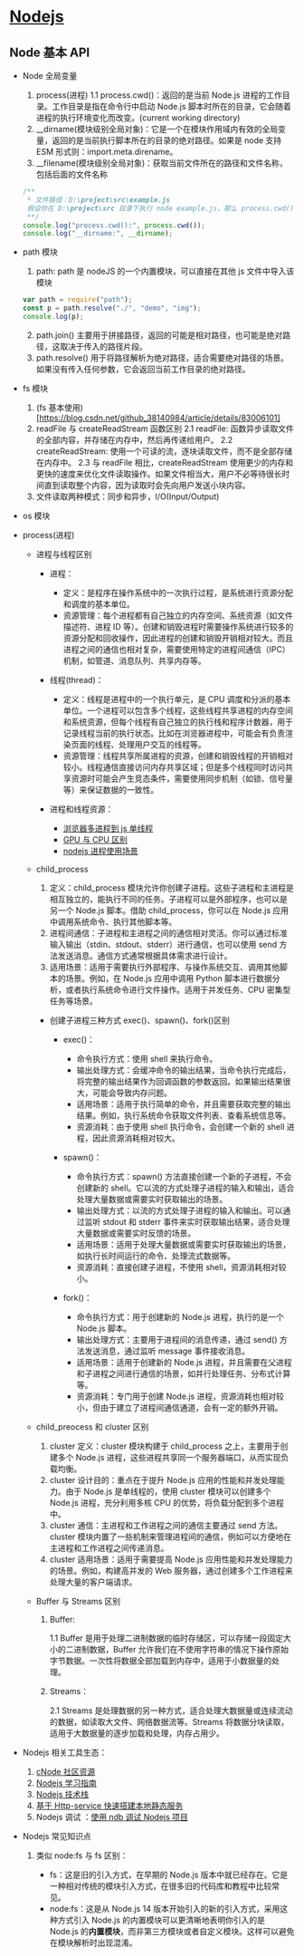 <!--
 * @Author: TerryMin
 * @Date: 2022-05-31 09:09:32
 * @LastEditors: TerryMin
 * @LastEditTime: 2025-04-05 15:52:26
 * @Description: file not
-->

# [Nodejs](https://nodejs.cn/en)

## Node 基本 API

- Node 全局变量

  1.  process(进程)
      1.1 process.cwd()：返回的是当前 Node.js 进程的工作目录。工作目录是指在命令行中启动 Node.js 脚本时所在的目录，它会随着进程的执行环境变化而改变。(current working directory)
  2.  \_\_dirname(模块级别全局对象)：它是一个在模块作用域内有效的全局变量，返回的是当前执行脚本所在的目录的绝对路径。如果是 node 支持 ESM 形式则：import.meta.direname。
  3.  \_\_filename(模块级别全局对象)：获取当前文件所在的路径和文件名称，包括后面的文件名称

  ```js
  /**
   * 文件路径：D:\project\src\example.js
   假设你在 D:\project\src 目录下执行 node example.js，那么 process.cwd() 和 __dirname 都会返回 D:\project\src。但如果你在 D:\project 目录下执行 node src\example.js，process.cwd() 会返回 D:\project，而 __dirname 仍然返回 D:\project\src。
   **/
  console.log("process.cwd():", process.cwd());
  console.log("__dirname:", __dirname);
  ```

- path 模块

  1. path: path 是 nodeJS 的一个内置模块，可以直接在其他 js 文件中导入该模块

  ```js
  var path = require("path");
  const p = path.resolve("./", "demo", "img");
  console.log(p);
  ```

  2. path.join() 主要用于拼接路径，返回的可能是相对路径，也可能是绝对路径，这取决于传入的路径片段。
  3. path.resolve() 用于将路径解析为绝对路径，适合需要绝对路径的场景。如果没有传入任何参数，它会返回当前工作目录的绝对路径。

- fs 模块

  1. (fs 基本使用)[https://blog.csdn.net/github_38140984/article/details/83006101]
  2. readFile 与 createReadStream 函数区别
     2.1 readFile: 函数异步读取文件的全部内容，并存储在内存中，然后再传递给用户。
     2.2 createReadStream: 使用一个可读的流，逐块读取文件，而不是全部存储在内存中。
     2.3 与 readFile 相比，createReadStream 使用更少的内存和更快的速度来优化文件读取操作。如果文件相当大，用户不必等待很长时间直到读取整个内容，因为读取时会先向用户发送小块内容。
  3. 文件读取两种模式：同步和异步，I/O(Input/Output)

- os 模块

- process(进程)

  - 进程与线程区别

    - 进程：

      - 定义：是程序在操作系统中的一次执行过程，是系统进行资源分配和调度的基本单位。
      - 资源管理：每个进程都有自己独立的内存空间、系统资源（如文件描述符、进程 ID 等）。创建和销毁进程时需要操作系统进行较多的资源分配和回收操作，因此进程的创建和销毁开销相对较大。而且进程之间的通信也相对复杂，需要使用特定的进程间通信（IPC）机制，如管道、消息队列、共享内存等。

    - 线程(thread)：

      - 定义：线程是进程中的一个执行单元，是 CPU 调度和分派的基本单位。一个进程可以包含多个线程，这些线程共享进程的内存空间和系统资源，但每个线程有自己独立的执行栈和程序计数器，用于记录线程当前的执行状态。比如在浏览器进程中，可能会有负责渲染页面的线程、处理用户交互的线程等。
      - 资源管理：线程共享所属进程的资源，创建和销毁线程的开销相对较小。线程通信直接访问内存共享区域；但是多个线程同时访问共享资源时可能会产生竞态条件，需要使用同步机制（如锁、信号量等）来保证数据的一致性。

    - 进程和线程资源：

      - [浏览器多进程到 js 单线程](https://segmentfault.com/a/1190000012925872)
      - [GPU 与 CPU 区别](https://zhuanlan.zhihu.com/p/156171120)
      - [nodejs 进程使用场景](https://juejin.cn/post/6913498911973834759)

  - child_process

    1. 定义：child_process 模块允许你创建子进程。这些子进程和主进程是相互独立的，能执行不同的任务。子进程可以是外部程序，也可以是另一个 Node.js 脚本。借助 child_process，你可以在 Node.js 应用中调用系统命令、执行其他脚本等。
    2. 进程间通信：子进程和主进程之间的通信相对灵活。你可以通过标准输入输出（stdin、stdout、stderr）进行通信，也可以使用 send 方法发送消息。通信方式通常根据具体需求进行设计。
    3. 适用场景：适用于需要执行外部程序、与操作系统交互、调用其他脚本的场景。例如，在 Node.js 应用中调用 Python 脚本进行数据分析，或者执行系统命令进行文件操作。适用于并发任务、CPU 密集型任务等场景。

    - 创建子进程三种方式 exec()、spawn()、fork()区别

      - exec()：

        - 命令执行方式：使用 shell 来执行命令。
        - 输出处理方式：会缓冲命令的输出结果，当命令执行完成后，将完整的输出结果作为回调函数的参数返回。如果输出结果很大，可能会导致内存问题。
        - 适用场景：适用于执行简单的命令，并且需要获取完整的输出结果。例如，执行系统命令获取文件列表、查看系统信息等。
        - 资源消耗：由于使用 shell 执行命令，会创建一个新的 shell 进程，因此资源消耗相对较大。

      - spawn()：

        - 命令执行方式：spawn() 方法直接创建一个新的子进程，不会创建新的 shell。它以流的方式处理子进程的输入和输出，适合处理大量数据或需要实时获取输出的场景。
        - 输出处理方式：以流的方式处理子进程的输入和输出。可以通过监听 stdout 和 stderr 事件来实时获取输出结果，适合处理大量数据或需要实时反馈的场景。
        - 适用场景：适用于处理大量数据或需要实时获取输出的场景，如执行长时间运行的命令、处理流式数据等。
        - 资源消耗：直接创建子进程，不使用 shell，资源消耗相对较小。

      - fork()：

        - 命令执行方式：用于创建新的 Node.js 进程，执行的是一个 Node.js 脚本。
        - 输出处理方式：主要用于进程间的消息传递，通过 send() 方法发送消息，通过监听 message 事件接收消息。
        - 适用场景：适用于创建新的 Node.js 进程，并且需要在父进程和子进程之间进行通信的场景，如并行处理任务、分布式计算等。
        - 资源消耗：专门用于创建 Node.js 进程，资源消耗也相对较小，但由于建立了进程间通信通道，会有一定的额外开销。

  - child_preocess 和 cluster 区别

    1.  cluster 定义：cluster 模块构建于 child_process 之上，主要用于创建多个 Node.js 进程，这些进程共享同一个服务器端口，从而实现负载均衡。
    2.  cluster 设计目的：重点在于提升 Node.js 应用的性能和并发处理能力。由于 Node.js 是单线程的，使用 cluster 模块可以创建多个 Node.js 进程，充分利用多核 CPU 的优势，将负载分配到多个进程中。
    3.  cluster 通信：主进程和工作进程之间的通信主要通过 send 方法。cluster 模块内置了一些机制来管理进程间的通信，例如可以方便地在主进程和工作进程之间传递消息。
    4.  cluster 适用场景：适用于需要提高 Node.js 应用性能和并发处理能力的场景。例如，构建高并发的 Web 服务器，通过创建多个工作进程来处理大量的客户端请求。

  - Buffer 与 Streams 区别

    1. Buffer:

       1.1 Buffer 是用于处理二进制数据的临时存储区，可以存储一段固定大小的二进制数据，Buffer 允许我们在不使用字符串的情况下操作原始字节数据。一次性将数据全部加载到内存中，适用于小数据量的处理。

    2. Streams：

       2.1 Streams 是处理数据的另一种方式，适合处理大数据量或连续流动的数据，如读取大文件、网络数据流等。Streams 将数据分块读取，适用于大数据量的逐步加载和处理，内存占用少。

- Nodejs 相关工具生态：

  1. [cNode 社区资源](https://cnodejs.org/)
  2. [Nodejs 学习指南](https://github.com/chyingp/nodejs-learning-guide)
  3. [Nodejs 技术栈](https://github.com/qufei1993/Nodejs-Roadmap)
  4. [基于 Http-service 快速搭建本地静态服务](https://blog.csdn.net/weixin_45932733/article/details/115861292)
  5. Nodejs 调试 ：[使用 ndb 调试 Nodejs 项目](https://juejin.cn/post/6844903651694100487)

- Nodejs 常见知识点

  1. 类似 node:fs 与 fs 区别：

     - fs：这是旧的引入方式，在早期的 Node.js 版本中就已经存在。它是一种相对传统的模块引入方式，在很多旧的代码库和教程中比较常见。
     - node:fs：这是从 Node.js 14 版本开始引入的新的引入方式，采用这种方式引入 Node.js 的内置模块可以更清晰地表明你引入的是 Node.js 的**内置模块**，而非第三方模块或者自定义模块。这样可以避免在模块解析时出现混淆。

